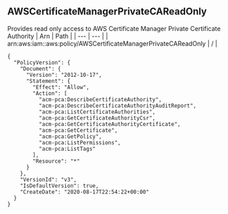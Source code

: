 
## AWSCertificateManagerPrivateCAReadOnly
Provides read only access to AWS Certificate Manager Private Certificate Authority
| Arn | Path |
| --- | --- |
| arn:aws:iam::aws:policy/AWSCertificateManagerPrivateCAReadOnly | / |
```
{
  "PolicyVersion": {
    "Document": {
      "Version": "2012-10-17",
      "Statement": {
        "Effect": "Allow",
        "Action": [
          "acm-pca:DescribeCertificateAuthority",
          "acm-pca:DescribeCertificateAuthorityAuditReport",
          "acm-pca:ListCertificateAuthorities",
          "acm-pca:GetCertificateAuthorityCsr",
          "acm-pca:GetCertificateAuthorityCertificate",
          "acm-pca:GetCertificate",
          "acm-pca:GetPolicy",
          "acm-pca:ListPermissions",
          "acm-pca:ListTags"
        ],
        "Resource": "*"
      }
    },
    "VersionId": "v3",
    "IsDefaultVersion": true,
    "CreateDate": "2020-08-17T22:54:22+00:00"
  }
}
```
